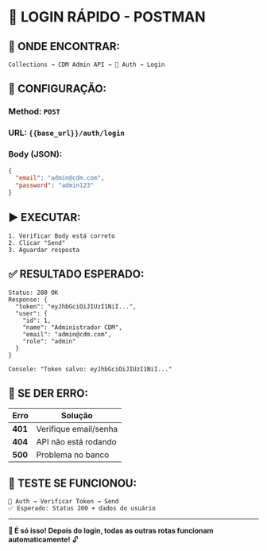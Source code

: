 # 🔐 LOGIN RÁPIDO - POSTMAN

## 📍 **ONDE ENCONTRAR:**

```
Collections → CDM Admin API → 🔐 Auth → Login
```

## 🎯 **CONFIGURAÇÃO:**

### **Method:** `POST`

### **URL:** `{{base_url}}/auth/login`

### **Body (JSON):**

```json
{
  "email": "admin@cdm.com",
  "password": "admin123"
}
```

## ▶️ **EXECUTAR:**

```
1. Verificar Body está correto
2. Clicar "Send"
3. Aguardar resposta
```

## ✅ **RESULTADO ESPERADO:**

```
Status: 200 OK
Response: {
  "token": "eyJhbGciOiJIUzI1NiI...",
  "user": {
    "id": 1,
    "name": "Administrador CDM",
    "email": "admin@cdm.com",
    "role": "admin"
  }
}

Console: "Token salvo: eyJhbGciOiJIUzI1NiI..."
```

## 🚨 **SE DER ERRO:**

| Erro    | Solução               |
| ------- | --------------------- |
| **401** | Verifique email/senha |
| **404** | API não está rodando  |
| **500** | Problema no banco     |

## 🎯 **TESTE SE FUNCIONOU:**

```
🔐 Auth → Verificar Token → Send
✅ Esperado: Status 200 + dados do usuário
```

---

**🚀 É só isso! Depois do login, todas as outras rotas funcionam automaticamente!** 🔓
